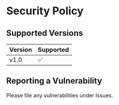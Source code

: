 # Security Policy

## Supported Versions


| Version | Supported          |
| ------- | ------------------ |
| v1.0    | :white_check_mark: |


## Reporting a Vulnerability
Please file any vulnerabilities under Issues.
